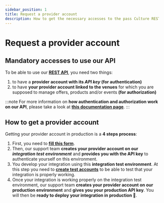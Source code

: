 ```yaml
---
sidebar_position: 1
title: Request a provider account
description: How to get the necessary accesses to the pass Culture REST API
---
```


# Request a provider account

## Mandatory accesses to use our API

To be able to use our **[REST API](/rest-api/)**, you need two things:

1. to have a **provider account with its _API key_ (for authentication)**
2. to have **your provider account linked to the venues** for which you are supposed to manage offers, products and/or events **(for authorization)**

:::note
For more information on **how authentication and authorization work on our API**, please take a look at **[this documentation page](/docs/understanding-our-api/authentication-authorization)**.
:::

## How to get a provider account 

Getting your provider account in production is a **4 steps process**:

1. First, you need to **[fill this form](https://pass-culture.eu.typeform.com/to/uLq5Bdsc)**.
2. Then, our support team **creates your provider account on our _integration test environment_** and **provides you with the API key** to authenticate yourself on this environment.
3. You develop your integration using this **integration test environment**. At this step you need to **[create test accounts](/docs/mandatory-steps/create-test-accounts)** to be able to test that your integration is properly working.
4. Once your integration is working properly on the integration test environment, our support team **creates your provider account on our production environment** and **gives you your production API key**. You will then be **ready to deploy your integration in production 🚀**.
